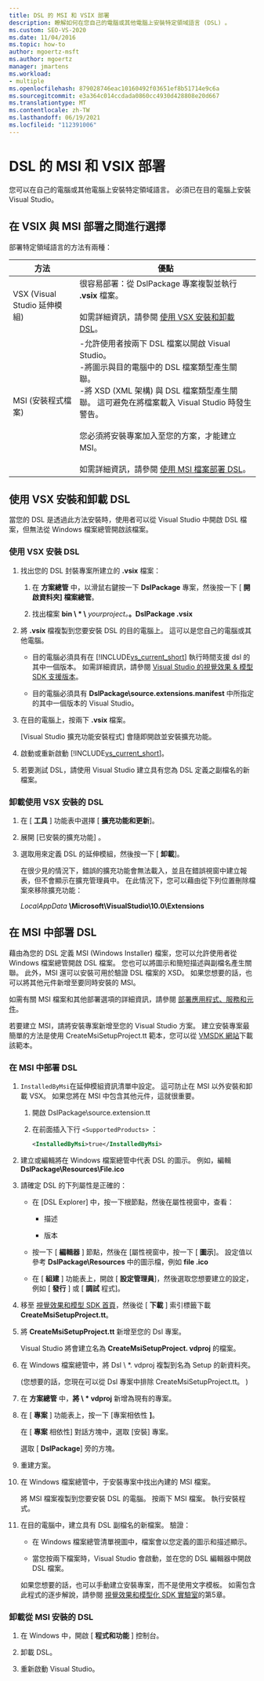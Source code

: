 ```yaml
---
title: DSL 的 MSI 和 VSIX 部署
description: 瞭解如何在您自己的電腦或其他電腦上安裝特定領域語言 (DSL) 。
ms.custom: SEO-VS-2020
ms.date: 11/04/2016
ms.topic: how-to
author: mgoertz-msft
ms.author: mgoertz
manager: jmartens
ms.workload:
- multiple
ms.openlocfilehash: 879028746eac10160492f03651ef8b51714e9c6a
ms.sourcegitcommit: e3a364c014ccdada0860cc4930d428808e20d667
ms.translationtype: MT
ms.contentlocale: zh-TW
ms.lasthandoff: 06/19/2021
ms.locfileid: "112391006"
---
```

# <a name="msi-and-vsix-deployment-of-a-dsl"></a>DSL 的 MSI 和 VSIX 部署
您可以在自己的電腦或其他電腦上安裝特定領域語言。 必須已在目的電腦上安裝 Visual Studio。

## <a name="choosing-between-vsix-and-msi-deployment"></a><a name="which"></a> 在 VSIX 與 MSI 部署之間進行選擇
 部署特定領域語言的方法有兩種：

|方法|優點|
|-|-|
|VSX (Visual Studio 延伸模組) |很容易部署：從 DslPackage 專案複製並執行 **.vsix** 檔案。<br /><br /> 如需詳細資訊，請參閱 [使用 VSX 安裝和卸載 DSL](#Installing)。|
|MSI (安裝程式檔案) |-允許使用者按兩下 DSL 檔案以開啟 Visual Studio。<br />-將圖示與目的電腦中的 DSL 檔案類型產生關聯。<br />-將 XSD (XML 架構) 與 DSL 檔案類型產生關聯。 這可避免在將檔案載入 Visual Studio 時發生警告。<br /><br /> 您必須將安裝專案加入至您的方案，才能建立 MSI。<br /><br /> 如需詳細資訊，請參閱 [使用 MSI 檔案部署 DSL](#msi)。|

## <a name="install-and-uninstall-a-dsl-by-using-the-vsx"></a><a name="Installing"></a> 使用 VSX 安裝和卸載 DSL

當您的 DSL 是透過此方法安裝時，使用者可以從 Visual Studio 中開啟 DSL 檔案，但無法從 Windows 檔案總管開啟該檔案。

### <a name="to-install-a-dsl-by-using-the-vsx"></a>使用 VSX 安裝 DSL

1. 找出您的 DSL 封裝專案所建立的 **.vsix** 檔案：

   1. 在 **方案總管** 中，以滑鼠右鍵按一下 **DslPackage** 專案，然後按一下 [ **開啟資料夾] 檔案總管**。

   2. 找出檔案 **bin \\ \* \\** _yourproject。_**。DslPackage .vsix**

2. 將 **.vsix** 檔複製到您要安裝 DSL 的目的電腦上。 這可以是您自己的電腦或其他電腦。

   - 目的電腦必須具有在 [!INCLUDE[vs_current_short](../code-quality/includes/vs_current_short_md.md)] 執行時間支援 dsl 的其中一個版本。 如需詳細資訊，請參閱 [Visual Studio 的視覺效果 & 模型 SDK 支援版本](../modeling/supported-visual-studio-editions-for-visualization-amp-modeling-sdk.md)。

   - 目的電腦必須具有 **DslPackage\source.extensions.manifest** 中所指定的其中一個版本的 Visual Studio。

3. 在目的電腦上，按兩下 **.vsix** 檔案。

    [Visual Studio 擴充功能安裝程式] 會隨即開啟並安裝擴充功能。

4. 啟動或重新啟動 [!INCLUDE[vs_current_short](../code-quality/includes/vs_current_short_md.md)]。

5. 若要測試 DSL，請使用 Visual Studio 建立具有您為 DSL 定義之副檔名的新檔案。

### <a name="to-uninstall-a-dsl-that-was-installed-by-using-vsx"></a>卸載使用 VSX 安裝的 DSL

1. 在 [ **工具** ] 功能表中選擇 [ **擴充功能和更新**]。

2. 展開 [已安裝的擴充功能] 。

3. 選取用來定義 DSL 的延伸模組，然後按一下 [ **卸載**]。

   在很少見的情況下，錯誤的擴充功能會無法載入，並且在錯誤視窗中建立報表，但不會顯示在擴充管理員中。 在此情況下，您可以藉由從下列位置刪除檔案來移除擴充功能：

   *LocalAppData* **\Microsoft\VisualStudio\10.0\Extensions**

## <a name="deploying-a-dsl-in-an-msi"></a><a name="msi"></a> 在 MSI 中部署 DSL
 藉由為您的 DSL 定義 MSI (Windows Installer) 檔案，您可以允許使用者從 Windows 檔案總管開啟 DSL 檔案。 您也可以將圖示和簡短描述與副檔名產生關聯。 此外，MSI 還可以安裝可用於驗證 DSL 檔案的 XSD。 如果您想要的話，也可以將其他元件新增至要同時安裝的 MSI。

 如需有關 MSI 檔案和其他部署選項的詳細資訊，請參閱 [部署應用程式、服務和元件](../deployment/deploying-applications-services-and-components.md)。

 若要建立 MSI，請將安裝專案新增至您的 Visual Studio 方案。 建立安裝專案最簡單的方法是使用 CreateMsiSetupProject.tt 範本，您可以從 [VMSDK 網站](https://code.msdn.microsoft.com/Visualization-and-Modeling-313535db)下載該範本。

### <a name="to-deploy-a-dsl-in-an-msi"></a>在 MSI 中部署 DSL

1. `InstalledByMsi`在延伸模組資訊清單中設定。 這可防止在 MSI 以外安裝和卸載 VSX。 如果您將在 MSI 中包含其他元件，這就很重要。

   1. 開啟 DslPackage\source.extension.tt

   2. 在前面插入下行 `<SupportedProducts>` ：

       ```xml
       <InstalledByMsi>true</InstalledByMsi>
       ```

2. 建立或編輯將在 Windows 檔案總管中代表 DSL 的圖示。 例如，編輯 **DslPackage\Resources\File.ico**

3. 請確定 DSL 的下列屬性是正確的：

   - 在 [DSL Explorer] 中，按一下根節點，然後在屬性視窗中，查看：

       - 描述

       - 版本

   - 按一下 [ **編輯器** ] 節點，然後在 [屬性視窗中，按一下 [ **圖示**]。 設定值以參考 **DslPackage\Resources** 中的圖示檔，例如 **file .ico**

   - 在 [ **組建** ] 功能表上，開啟 [ **設定管理員**]，然後選取您想要建立的設定，例如 [ **發行** ] 或 [ **調試** 程式]。

4. 移至 [視覺效果和模型 SDK 首頁](https://code.msdn.microsoft.com/Visualization-and-Modeling-313535db)，然後從 [ **下載** ] 索引標籤下載 **CreateMsiSetupProject.tt**。

5. 將 **CreateMsiSetupProject.tt** 新增至您的 Dsl 專案。

    Visual Studio 將會建立名為 **CreateMsiSetupProject. vdproj** 的檔案。

6. 在 Windows 檔案總管中，將 Dsl \\ *. vdproj 複製到名為 Setup 的新資料夾。

     (您想要的話，您現在可以從 Dsl 專案中排除 CreateMsiSetupProject.tt。 ) 

7. 在 **方案總管** 中，**將 \\ \* vdproj** 新增為現有的專案。

8. 在 [ **專案** ] 功能表上，按一下 [專案相依性 **]**。

    在 [ **專案** 相依性] 對話方塊中，選取 [安裝] 專案。

    選取 [ **DslPackage**] 旁的方塊。

9. 重建方案。

10. 在 Windows 檔案總管中，于安裝專案中找出內建的 MSI 檔案。

     將 MSI 檔案複製到您要安裝 DSL 的電腦。 按兩下 MSI 檔案。 執行安裝程式。

11. 在目的電腦中，建立具有 DSL 副檔名的新檔案。 驗證：

    - 在 Windows 檔案總管清單視圖中，檔案會以您定義的圖示和描述顯示。

    - 當您按兩下檔案時，Visual Studio 會啟動，並在您的 DSL 編輯器中開啟 DSL 檔案。

    如果您想要的話，也可以手動建立安裝專案，而不是使用文字模板。 如需包含此程式的逐步解說，請參閱 [視覺效果和模型化 SDK 實驗室](https://code.msdn.microsoft.com/DSLToolsLab/Release/ProjectReleases.aspx?ReleaseId=4207)的第5章。

### <a name="to-uninstall-a-dsl-that-was-installed-from-an-msi"></a>卸載從 MSI 安裝的 DSL

1. 在 Windows 中，開啟 [ **程式和功能** ] 控制台。

2. 卸載 DSL。

3. 重新啟動 Visual Studio。
